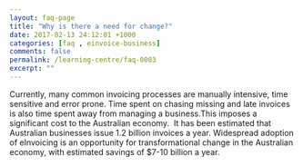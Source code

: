 ```yaml
---
layout: faq-page
title: "Why is there a need for change?"
date: 2017-02-13 24:12:01 +1000
categories: [faq , einvoice-business]
comments: false
permalink: /learning-centre/faq-0003
excerpt: ""
---
```

Currently, many common invoicing processes are manually intensive, time sensitive and error prone. Time spent on chasing missing and late invoices is also time spent away from managing a business.This imposes a significant cost to the Australian economy.  It has been estimated that Australian businesses issue 1.2 billion invoices a year. Widespread adoption of eInvoicing is an opportunity for transformational change in the Australian economy, with estimated savings of $7-10 billion a year.

